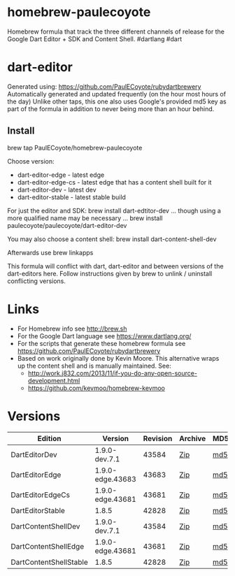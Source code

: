 homebrew-paulecoyote
====================

Homebrew formula that track the three different channels of release for the Google Dart Editor + SDK and Content Shell.  #dartlang #dart

dart-editor
===========

Generated using: https://github.com/PaulECoyote/rubydartbrewery
Automatically generated and updated frequently (on the hour most hours of the day)
Unlike other taps, this one also uses Google's provided md5 key as part of the formula in addition to never being more than an hour behind.

Install
-------
brew tap PaulECoyote/homebrew-paulecoyote

Choose version:
* dart-editor-edge - latest edge
* dart-editor-edge-cs - latest edge that has a content shell built for it
* dart-editor-dev - latest dev
* dart-editor-stable - latest stable build

For just the editor and SDK:
brew install dart-edtitor-dev
... though using a more qualified name may be necessary ...
brew install paulecoyote/paulecoyote/dart-editor-dev

You may also choose a content shell:
brew install dart-content-shell-dev

Afterwards use 
brew linkapps

This formula will conflict with dart, dart-editor and between versions of the dart-editors here.  Follow instructions given by brew to unlink / uninstall conflicting versions.

Links
=====
* For Homebrew info see http://brew.sh
* For the Google Dart language see https://www.dartlang.org/
* For the scripts that generate these homebrew formula see https://github.com/PaulECoyote/rubydartbrewery
* Based on work originally done by Kevin Moore. This alternative wraps up the content shell and is manually maintained.  See: 
    * http://work.j832.com/2013/11/if-you-do-any-open-source-development.html
    * https://github.com/kevmoo/homebrew-kevmoo

Versions
========
| Edition | Version | Revision | Archive | MD5 | Notes |
| ------- | ------- | -------- | ------- | --- | ----- |
| DartEditorDev | 1.9.0-dev.7.1 | 43584 | [Zip](https://storage.googleapis.com/dart-archive/channels/dev/release/43584/editor/darteditor-macos-x64.zip) | [md5](https://storage.googleapis.com/dart-archive/channels/dev/release/43584/editor/darteditor-macos-x64.zip.md5sum) | [Changes](https://storage.googleapis.com/dart-archive/channels/dev/release/latest/changelog.html) |
| DartEditorEdge | 1.9.0-edge.43683 | 43683 | [Zip](https://storage.googleapis.com/dart-archive/channels/be/raw/43683/editor/darteditor-macos-x64.zip) | [md5](https://storage.googleapis.com/dart-archive/channels/be/raw/43683/editor/darteditor-macos-x64.zip.md5sum) | - |
| DartEditorEdgeCs | 1.9.0-edge.43681 | 43681 | [Zip](https://storage.googleapis.com/dart-archive/channels/be/raw/43681/editor/darteditor-macos-x64.zip) | [md5](https://storage.googleapis.com/dart-archive/channels/be/raw/43681/editor/darteditor-macos-x64.zip.md5sum) | - |
| DartEditorStable | 1.8.5 | 42828 | [Zip](https://storage.googleapis.com/dart-archive/channels/stable/release/42828/editor/darteditor-macos-x64.zip) | [md5](https://storage.googleapis.com/dart-archive/channels/stable/release/42828/editor/darteditor-macos-x64.zip.md5sum) | [Changes](https://storage.googleapis.com/dart-archive/channels/stable/release/latest/changelog.html) |
| DartContentShellDev | 1.9.0-dev.7.1 | 43584 | [Zip](https://storage.googleapis.com/dart-archive/channels/dev/release/43584/dartium/content_shell-macos-ia32-release.zip) | [md5](https://storage.googleapis.com/dart-archive/channels/dev/release/43584/dartium/content_shell-macos-ia32-release.zip.md5sum) | - |
| DartContentShellEdge | 1.9.0-edge.43681 | 43681 | [Zip](https://storage.googleapis.com/dart-archive/channels/be/raw/43681/dartium/content_shell-macos-ia32-release.zip) | [md5](https://storage.googleapis.com/dart-archive/channels/be/raw/43681/dartium/content_shell-macos-ia32-release.zip.md5sum) | - |
| DartContentShellStable | 1.8.5 | 42828 | [Zip](https://storage.googleapis.com/dart-archive/channels/stable/release/42828/dartium/content_shell-macos-ia32-release.zip) | [md5](https://storage.googleapis.com/dart-archive/channels/stable/release/42828/dartium/content_shell-macos-ia32-release.zip.md5sum) | - |
